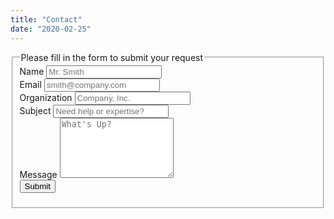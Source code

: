 ```yaml
---
title: "Contact"
date: "2020-02-25"
---
```


<div id="reply-message"></div>
<div>
   <fieldset>
      <legend>Please fill in the form to submit your request</legend>
      <form action="https://getform.io/f/66cf5677-1633-4246-a197-4c6f9ff31427" method="post">
         <!-- uncomment this div block when enabling reCaptcha
         <script src="https://www.google.com/recaptcha/api.js"></script>
         -->
         <div class="form-item">
            <label for="name">Name</label>
            <input type="text" name="name" id="name"  placeholder="Mr. Smith" />
         </div>
         <div class="form-item">
            <label for="email">Email <span class="req"></span></label>
            <input type="text" name="email" id="email"  class="required email" placeholder="smith@company.com" />
         </div>
         <div class="form-item">
            <label for="organization">Organization</label>
            <input type="text" name="organization" id="organization"  placeholder="Company, Inc." />
         </div>
         <div class="form-item">
            <label for="subject">Subject</label>
            <input type="text" name="subject" id="subject"  value="" placeholder="Need help or expertise?" />
            <input type="hidden" name="target" id="target"  value="contact" />
            <!-- Leave blank or set the value of this field is set with valid URL. If set, the backend service will use the value as redirect URL once the form submitted. -->
            <input class="form-input" type="hidden" name="requestOrigin" id="requestOrigin"  value="" />
         </div>
         <div class="form-item">
            <label for="message">Message</label>
            <textarea  rows="6" name="message" id="message"  placeholder="What's Up?"></textarea>
         </div>
         <div class="form-item">
            <input type="hidden" name="subject" id="subject"  value="Your Access to Product Demo!" />
            <input type="hidden" name="target" id="target"  value="demo" />
         </div>
         <!-- uncomment the below div when enabling reCaptcha
         <div class="g-recaptcha" data-sitekey="{{.Site.Params.reCaptchaPrivateKey}}"></div>
         -->
         <input  class="button"  type="submit" value="Submit">
      </form>
   </fieldset>
</div>
